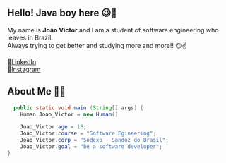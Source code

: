## Hello! Java boy here 😉👋

My name is **João Victor** and I am a student of software engineering who leaves in Brazil.\
Always trying to get better and studying more and more!! 😉✌️ 

🛄[LinkedIn](https://www.linkedin.com/in/jo%C3%A3o-victor-alves-26ba20254/) \
📸[Instagram](https://www.instagram.com/alveessjoao)


## About Me 👨‍🏫
```java
  public static void main (String[] args) {
    Human Joao_Victor = new Human()

    Joao_Victor.age = 18;
    Joao_Victor.course = "Software Egineering";
    Joao_Victor.corp = "Sodexo - Sandoz do Brasil";
    Joao_Victor.goal = "be a software developer";
}
```

